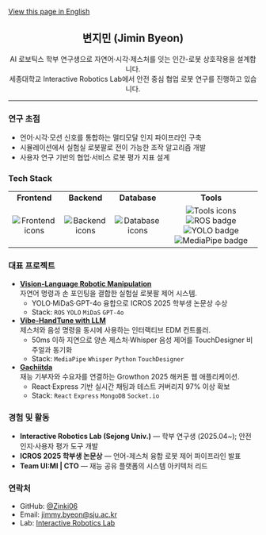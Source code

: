 [View this page in English](README.md)

<div align="center">

## 변지민 (Jimin Byeon)

AI 로보틱스 학부 연구생으로 자연어·시각·제스처를 잇는 인간-로봇 상호작용을 설계합니다.  
세종대학교 Interactive Robotics Lab에서 안전 중심 협업 로봇 연구를 진행하고 있습니다.

</div>

---

### 연구 초점
- 언어·시각·모션 신호를 통합하는 멀티모달 인지 파이프라인 구축
- 시뮬레이션에서 실험실 로봇팔로 전이 가능한 조작 알고리즘 개발
- 사용자 연구 기반의 협업·서비스 로봇 평가 지표 설계

### Tech Stack

<table>
  <tr>
    <td align="center"><strong>Frontend</strong></td>
    <td align="center"><strong>Backend</strong></td>
    <td align="center"><strong>Database</strong></td>
    <td align="center"><strong>Tools</strong></td>
  </tr>
  <tr>
    <td align="center">
      <img src="https://skillicons.dev/icons?i=react,vite,flutter" alt="Frontend icons" />
    </td>
    <td align="center">
      <img src="https://skillicons.dev/icons?i=python,nodejs,express,cpp" alt="Backend icons" />
    </td>
    <td align="center">
      <img src="https://skillicons.dev/icons?i=mongodb" alt="Database icons" />
    </td>
    <td align="center">
      <img src="https://skillicons.dev/icons?i=pytorch,tensorflow,opencv,docker,git,linux,vscode" alt="Tools icons" /><br/>
      <img src="https://img.shields.io/badge/ROS-22314E?style=flat&logo=ros&logoColor=white" alt="ROS badge" />
      <img src="https://img.shields.io/badge/YOLO-00FFFF?style=flat&logo=yolo&logoColor=black" alt="YOLO badge" />
      <img src="https://img.shields.io/badge/MediaPipe-0097FF?style=flat&logo=google&logoColor=white" alt="MediaPipe badge" />
    </td>
  </tr>
</table>

### 대표 프로젝트
- **[Vision-Language Robotic Manipulation](./projects/Vision-Language-Robotic-Manipulation.md)**  
  자연어 명령과 손 포인팅을 결합한 실험실 로봇팔 제어 시스템.  
  - YOLO·MiDaS·GPT-4o 융합으로 ICROS 2025 학부생 논문상 수상  
  - Stack: `ROS` `YOLO` `MiDaS` `GPT-4o`
- **[Vibe-HandTune with LLM](./projects/Vibe-HandTune-with-LLM.md)**  
  제스처와 음성 명령을 동시에 사용하는 인터랙티브 EDM 컨트롤러.  
  - 50ms 이하 지연으로 양손 제스처·Whisper 음성 제어를 TouchDesigner 비주얼과 동기화  
  - Stack: `MediaPipe` `Whisper` `Python` `TouchDesigner`
- **[Gachiitda](./projects/Gachiitda.md)**  
  재능 기부자와 수요자를 연결하는 Growthon 2025 해커톤 웹 애플리케이션.  
  - React·Express 기반 실시간 채팅과 테스트 커버리지 97% 이상 확보  
  - Stack: `React` `Express` `MongoDB` `Socket.io`

### 경험 및 활동
- **Interactive Robotics Lab (Sejong Univ.)** — 학부 연구생 (2025.04~); 안전 인지·사용자 평가 도구 개발
- **ICROS 2025 학부생 논문상** — 언어-제스처 융합 로봇 제어 파이프라인 발표
- **Team UI:MI | CTO** — 재능 공유 플랫폼의 시스템 아키텍처 리드

### 연락처
- GitHub: [@Zinki06](https://github.com/Zinki06)
- Email: [jimmy.byeon@sju.ac.kr](mailto:jimmy.byeon@sju.ac.kr)
- Lab: [Interactive Robotics Lab](https://sites.google.com/view/interactive-robotics-lab)
